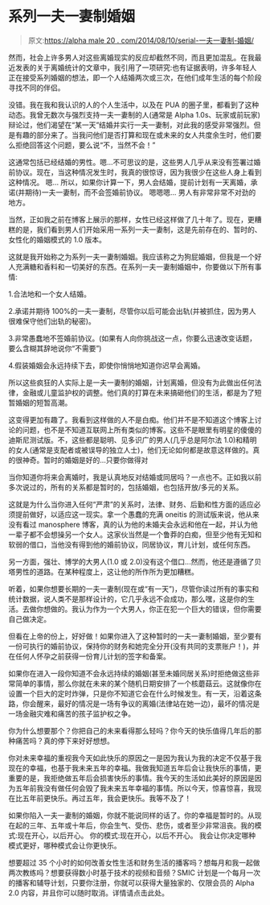 # 系列一夫一妻制婚姻

> 原文:[https://alpha male 20 . com/2014/08/10/serial-一夫一妻制-婚姻/](https://alphamale20.com/2014/08/10/serial-monogamy-marriage/)

然而，社会上许多男人对这些离婚现实的反应却截然不同，而且更加混乱。在我最近发表的关于离婚统计的文章中，我引用了一项研究:也有证据表明，许多年轻人正在接受系列婚姻的想法，即一个人结婚两次或三次，在他们成年生活的每个阶段寻找不同的伴侣。

没错。我在我和我认识的人的个人生活中，以及在 PUA 的圈子里，都看到了这种动态。我曾无数次与强烈支持一夫一妻制的人(通常是 Alpha 1.0s、玩家或前玩家)辩论过，他们渴望在“某一天”结婚并实行一夫一妻制，对此我的感受非常强烈。但是有趣的部分来了。当我问他们是否打算和现在或未来的女人共度余生时，他们要么拒绝回答这个问题，要么说“不，当然不会！”

这通常包括已经结婚的男性。嗯...不可思议的是，这些男人几乎从来没有签署过婚前协议。现在，当这种情况发生时，我真的很惊讶，因为我很少在这些人身上看到这种情况。
嗯...
所以，如果你计算一下，男人会结婚，提前计划有一天离婚，承诺(并期待)一夫一妻制，而不会签婚前协议。
嗯嗯嗯...
男人有非常非常不对劲的地方。

当然，正如我之前在博客上展示的那样，女性已经这样做了几十年了。现在，更糟糕的是，我们看到男人们开始采用一系列一夫一妻制，这是先前存在的、暂时的、女性化的婚姻模式的 1.0 版本。

这就是我开始称之为系列一夫一妻制婚姻。我应该称之为狗屁婚姻，但我是一个好人充满糖和香料和一切美好的东西。在系列一夫一妻制婚姻中，你要做以下所有事情:

1.合法地和一个女人结婚。

2.承诺并期待 100%的一夫一妻制，尽管你以后可能会出轨(并被抓住，因为男人很难保守他们出轨的秘密)。

3.非常愚蠢地不签婚前协议。(如果有人向你挑战这一点，你要么迅速改变话题，要么含糊其辞地说你“不需要”)

4.假装婚姻会永远持续下去，即使你悄悄地知道你迟早会离婚。

所以这些疯狂的人实际上是一夫一妻制的婚姻，计划离婚，但没有为此做出任何法律，金融或儿童监护权的调整。他们真的打算在未来搞砸他们的生活，都是为了短暂婚姻的短暂高潮。

这变得更加有趣了。我看到这样做的人不是白痴。他们并不是不知道这个博客上讨论的问题，也不是不知道互联网上所有类似的博客。这些不是眼里有明星的傻傻的迪斯尼测试版。不，这些都是聪明、见多识广的男人(几乎总是阿尔法 1.0)和精明的女人(通常是支配者或被误导的独立人士)，他们无论如何都是故意这样做的。真的很神奇。暂时的婚姻是好的...只要你做得对

当你知道你将来会离婚时，我是认真地反对结婚或同居吗？一点也不。正如我以前多次说过的，所有的关系都是暂时的，包括婚姻，也包括开放/多元的关系。

这就是为什么当你进入任何“严肃”的关系时，法律、财务、后勤和性方面的适应必须提前做好，以适应这一现实。拿一个愚蠢的充满 oneitis 的测试版来说，他从来没有看过 manosphere 博客，真的认为他的未婚夫会永远和他在一起，并认为他一辈子都不会想操另一个女人。这家伙当然是一个鲁莽的白痴，但至少他有无知和软弱的借口，当他没有得到他的婚前协议，同居协议，育儿计划，或任何东西。

另一方面，强壮、博学的大男人(1.0 或 2.0)没有这个借口...然而，他还是遵循了贝塔男性的道路。在某种程度上，这让他的所作所为更加糟糕。

听着，如果你想要长期的一夫一妻制(现在或“有一天”)，尽管你读过所有的事实和统计数据，说人类不是那样设计的，它几乎永远不会成功，那么嘿，这是你的生活。去做你想做的。我认为作为一个大男人，你正在犯一个巨大的错误，但你需要自己做决定。

但看在上帝的份上，好好做！如果你进入了这种暂时的一夫一妻制婚姻，至少要有一份可执行的婚前协议，保持你的财务和她完全分开(没有共同的支票账户！)，并在任何人怀孕之前获得一份育儿计划的签字和备案。

如果你在进入一段你知道不会永远持续的婚姻(甚至未婚同居关系)时拒绝做这些非常简单的事情，那么你就在未来的某个随机日期安排了一个核蘑菇云。这就像你在设置一个巨大的定时炸弹，只是你不知道它会在什么时候发生。有一天，沿着这条路，你会醒来，最好的情况是一场有争议的离婚(法律站在她一边)，最坏的情况是一场金融灾难和痛苦的孩子监护权之争。

你为什么想要那个？你把自己的未来看得那么轻吗？你今天的快乐值得几年后的那种痛苦吗？真的停下来好好想想。

你对未来幸福的重视我今天如此快乐的原因之一是因为我认为我的决定不仅基于我现在的幸福，也基于我未来五年的幸福。我做我知道五年后会让我快乐的事情，更重要的是，我拒绝做五年后会损害快乐的事情。我今天的生活如此美好的原因是因为五年前我没有做任何会毁了我未来五年幸福的事情。所以今天，惊喜惊喜，我现在比五年前更快乐。再过五年，我会更快乐。我等不及了！

如果你陷入一夫一妻制的婚姻，你就不能说同样的话了。你的幸福是暂时的。从现在起的三年、五年或十年后，你会生气、受伤、悲伤，或者至少非常沮丧。我的模式:现在开心，以后开心。
你的模式:现在开心，以后不开心。
我会让你决定哪种模式更好，哪种模式会让你更快乐。

想要超过 35 个小时的如何改善女性生活和财务生活的播客吗？想每月和我一起做两次教练吗？想要获得数小时基于技术的视频和音频？SMIC 计划是一个每月一次的播客和辅导计划，只要你注册，你就可以获得大量独家的、仅限会员的 Alpha 2.0 内容，并且你可以随时取消。详情请点击此处。